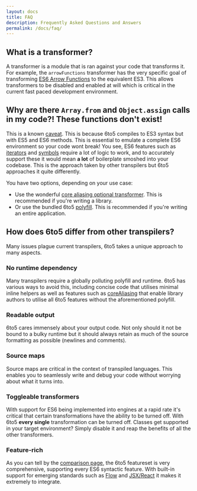 ```yaml
---
layout: docs
title: FAQ
description: Frequently Asked Questions and Answers
permalink: /docs/faq/
---
```


## What is a transformer?

A transformer is a module that is ran against your code that transforms it. For example,
the `arrowFunctions` transformer has the very specific goal of transforming
[ES6 Arrow Functions](/docs/tour#arrows) to the equivalent ES3. This allows transformers to be disabled and enabled at will which is critical in the
current fast paced development environment.

## Why are there `Array.from` and `Object.assign` calls in my code?! These functions don't exist!

This is a known [caveat](/docs/caveats). This is because 6to5 compiles to ES3 syntax but with
ES5 and ES6 methods. This is essential to emulate a complete ES6 environment so your code
wont break! You see, ES6 features such as [iterators](/docs/tour#iterators) and
[symbols](/docs/tour#symbols) require a lot of logic to work, and to accurately support these
it would mean **a lot** of boilerplate smoshed into your codebase. This is the approach taken
by other transpilers but 6to5 approaches it quite differently.

You have two options, depending on your use case:

 - Use the wonderful [core aliasing optional transformer](/docs/usage/transformers#core-aliasing). This is recommended if you're writing a library.
 - Or use the bundled 6to5 [polyfill](/docs/usage/polyfill). This is recommended if you're writing an entire application.

## How does 6to5 differ from other transpilers?

Many issues plague current transpilers, 6to5 takes a unique approach to many aspects.

### No runtime dependency

Many transpilers require a globally polluting polyfill and runtime. 6to5 has various ways
to avoid this, including concise code that utilises minimal inline helpers as well as
features such as [coreAliasing](/docs/usage/transformers#core-aliasing) that enable library
authors to utilise all 6to5 features without the aforementioned polyfill.

### Readable output

6to5 cares immensely about your output code. Not only should it not be bound to a bulky
runtime but it should always retain as much of the source formatting as possible
(newlines and comments).

### Source maps

Source maps are critical in the context of transpiled languages. This enables you to
seamlessly write and debug your code without worrying about what it turns into.

### Toggleable transformers

With support for ES6 being implemented into engines at a rapid rate it's critical that
certain transformations have the ability to be turned off. With 6to5 **every single**
transformation can be turned off. Classes get supported in your target environment?
Simply disable it and reap the benefits of all the other transformers.

### Feature-rich

As you can tell by the [comparison page](/docs/compare#comparison-to-other-transpilers),
the 6to5 featureset is very comprehensive, supporting every ES6 syntactic feature. With
built-in support for emerging standards such as [Flow](http://flowtype.org) and
[JSX/React](/docs/usage/jsx) it makes it extremely to integrate.
